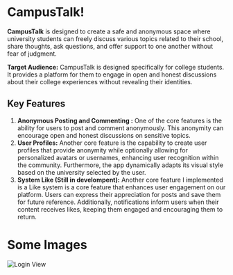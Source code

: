 # CampusTalk!

**CampusTalk** is designed to create a safe and anonymous space where university students can freely discuss various topics related to their school, share thoughts, ask questions, and offer support to one another without fear of judgment.

**Target Audience:** CampusTalk is designed specifically for college students. It provides a platform for them to engage in open and honest discussions about their college experiences without revealing their identities.

## Key Features

 1.  **Anonymous Posting and Commenting :** One of the core features is the ability for users to post and comment anonymously. This anonymity can encourage open and honest discussions on sensitive topics.
 2.  **User Profiles:** Another core feature is the capability to create user profiles that provide anonymity while optionally allowing for personalized avatars or usernames, enhancing user recognition within the community. Furthermore, the app dynamically adapts its visual style based on the university selected by the user.
 3.  **System Like (Still in develompent):** Another core feature I implemented is a Like system is a core feature that enhances user engagement on our platform. Users can express their appreciation for posts and save them for future reference. Additionally, notifications inform users when their content receives likes, keeping them engaged and encouraging them to return.

 # Some Images

 
![Login View](https://github.com/PALR-1216/CampusTalk/assets/63958751/17cf65af-5dae-4084-94bf-709b048d7ebf)

